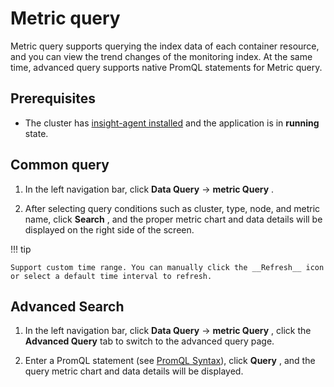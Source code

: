 # Metric query

Metric query supports querying the index data of each container resource, and you can view the trend changes of the monitoring index. At the same time, advanced query supports native PromQL statements for Metric query.

## Prerequisites

- The cluster has [insight-agent installed](../quickstart/install/install-agent.md) and the application is in __running__ state.

## Common query

1. In the left navigation bar, click __Data Query__ -> __metric Query__ .

2. After selecting query conditions such as cluster, type, node, and metric name, click __Search__ ,
   and the proper metric chart and data details will be displayed on the right side of the screen.

    

!!! tip

    Support custom time range. You can manually click the __Refresh__ icon or select a default time interval to refresh.

## Advanced Search

1. In the left navigation bar, click __Data Query__ -> __metric Query__ ,
   click the __Advanced Query__ tab to switch to the advanced query page.

    

2. Enter a PromQL statement
   (see [PromQL Syntax](https://prometheus.io/docs/prometheus/latest/querying/basics/)),
   click __Query__ , and the query metric chart and data details will be displayed.

    